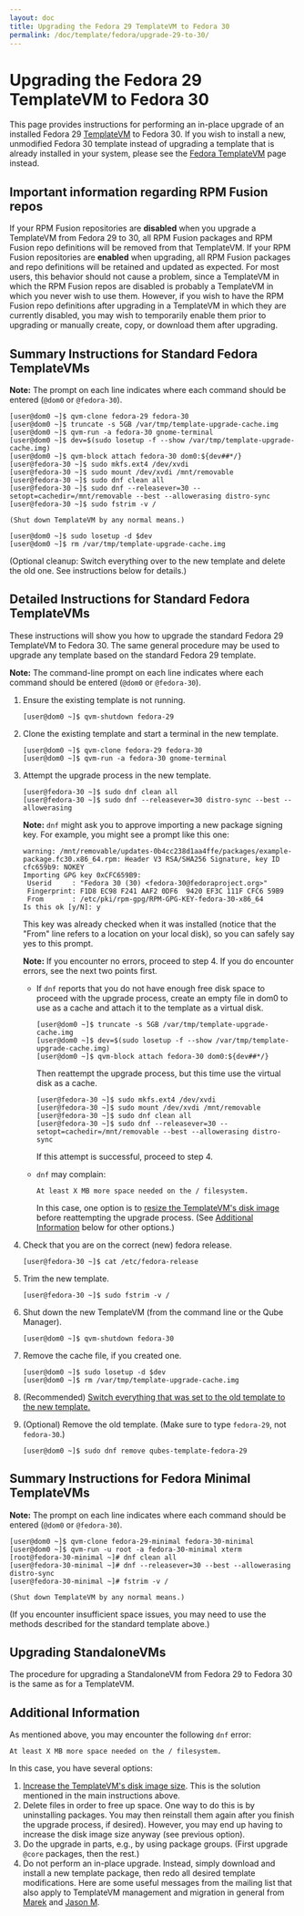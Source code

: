```yaml
---
layout: doc
title: Upgrading the Fedora 29 TemplateVM to Fedora 30
permalink: /doc/template/fedora/upgrade-29-to-30/
---
```


Upgrading the Fedora 29 TemplateVM to Fedora 30
===============================================

This page provides instructions for performing an in-place upgrade of an installed Fedora 29 [TemplateVM] to Fedora 30.
If you wish to install a new, unmodified Fedora 30 template instead of upgrading a template that is already installed in your system, please see the [Fedora TemplateVM] page instead.


Important information regarding RPM Fusion repos
------------------------------------------------

If your RPM Fusion repositories are **disabled** when you upgrade a TemplateVM from Fedora 29 to 30, all RPM Fusion packages and RPM Fusion repo definitions will be removed from that TemplateVM.
If your RPM Fusion repositories are **enabled** when upgrading, all RPM Fusion packages and repo definitions will be retained and updated as expected.
For most users, this behavior should not cause a problem, since a TemplateVM in which the RPM Fusion repos are disabled is probably a TemplateVM in which you never wish to use them.
However, if you wish to have the RPM Fusion repo definitions after upgrading in a TemplateVM in which they are currently disabled, you may wish to temporarily enable them prior to upgrading or manually create, copy, or download them after upgrading.


Summary Instructions for Standard Fedora TemplateVMs
----------------------------------------------------

**Note:** The prompt on each line indicates where each command should be entered (`@dom0` or `@fedora-30`).

    [user@dom0 ~]$ qvm-clone fedora-29 fedora-30
    [user@dom0 ~]$ truncate -s 5GB /var/tmp/template-upgrade-cache.img
    [user@dom0 ~]$ qvm-run -a fedora-30 gnome-terminal
    [user@dom0 ~]$ dev=$(sudo losetup -f --show /var/tmp/template-upgrade-cache.img)
    [user@dom0 ~]$ qvm-block attach fedora-30 dom0:${dev##*/}
    [user@fedora-30 ~]$ sudo mkfs.ext4 /dev/xvdi
    [user@fedora-30 ~]$ sudo mount /dev/xvdi /mnt/removable
    [user@fedora-30 ~]$ sudo dnf clean all
    [user@fedora-30 ~]$ sudo dnf --releasever=30 --setopt=cachedir=/mnt/removable --best --allowerasing distro-sync
    [user@fedora-30 ~]$ sudo fstrim -v /

    (Shut down TemplateVM by any normal means.)

    [user@dom0 ~]$ sudo losetup -d $dev
    [user@dom0 ~]$ rm /var/tmp/template-upgrade-cache.img

(Optional cleanup: Switch everything over to the new template and delete the old one.
See instructions below for details.)


Detailed Instructions for Standard Fedora TemplateVMs
-----------------------------------------------------

These instructions will show you how to upgrade the standard Fedora 29 TemplateVM to Fedora 30.
The same general procedure may be used to upgrade any template based on the standard Fedora 29 template.

**Note:** The command-line prompt on each line indicates where each command should be entered (`@dom0` or `@fedora-30`).

 1. Ensure the existing template is not running.

        [user@dom0 ~]$ qvm-shutdown fedora-29

 2. Clone the existing template and start a terminal in the new template.

        [user@dom0 ~]$ qvm-clone fedora-29 fedora-30
        [user@dom0 ~]$ qvm-run -a fedora-30 gnome-terminal

 3. Attempt the upgrade process in the new template.

        [user@fedora-30 ~]$ sudo dnf clean all
        [user@fedora-30 ~]$ sudo dnf --releasever=30 distro-sync --best --allowerasing

    **Note:** `dnf` might ask you to approve importing a new package signing key.
    For example, you might see a prompt like this one:

        warning: /mnt/removable/updates-0b4cc238d1aa4ffe/packages/example-package.fc30.x86_64.rpm: Header V3 RSA/SHA256 Signature, key ID cfc659b9: NOKEY
        Importing GPG key 0xCFC659B9:
         Userid     : "Fedora 30 (30) <fedora-30@fedoraproject.org>"
         Fingerprint: F1D8 EC98 F241 AAF2 0DF6  9420 EF3C 111F CFC6 59B9
         From       : /etc/pki/rpm-gpg/RPM-GPG-KEY-fedora-30-x86_64
        Is this ok [y/N]: y

    This key was already checked when it was installed (notice that the "From" line refers to a location on your local disk), so you can safely say yes to this prompt.

    **Note:** If you encounter no errors, proceed to step 4.
    If you do encounter errors, see the next two points first.

     * If `dnf` reports that you do not have enough free disk space to proceed
       with the upgrade process, create an empty file in dom0 to use as a cache
       and attach it to the template as a virtual disk.

           [user@dom0 ~]$ truncate -s 5GB /var/tmp/template-upgrade-cache.img
           [user@dom0 ~]$ dev=$(sudo losetup -f --show /var/tmp/template-upgrade-cache.img)
           [user@dom0 ~]$ qvm-block attach fedora-30 dom0:${dev##*/}

       Then reattempt the upgrade process, but this time use the virtual disk as a cache.

           [user@fedora-30 ~]$ sudo mkfs.ext4 /dev/xvdi
           [user@fedora-30 ~]$ sudo mount /dev/xvdi /mnt/removable
           [user@fedora-30 ~]$ sudo dnf clean all
           [user@fedora-30 ~]$ sudo dnf --releasever=30 --setopt=cachedir=/mnt/removable --best --allowerasing distro-sync

       If this attempt is successful, proceed to step 4.

     * `dnf` may complain:

           At least X MB more space needed on the / filesystem.

       In this case, one option is to [resize the TemplateVM's disk image][resize-disk-image] before reattempting the upgrade process.
       (See [Additional Information] below for other options.)

 4. Check that you are on the correct (new) fedora release.
 
        [user@fedora-30 ~]$ cat /etc/fedora-release

 5. Trim the new template.

        [user@fedora-30 ~]$ sudo fstrim -v /

 6. Shut down the new TemplateVM (from the command line or the Qube Manager).

        [user@dom0 ~]$ qvm-shutdown fedora-30

 7. Remove the cache file, if you created one.

        [user@dom0 ~]$ sudo losetup -d $dev
        [user@dom0 ~]$ rm /var/tmp/template-upgrade-cache.img

 8. (Recommended) [Switch everything that was set to the old template to the new template.][switching]

 9. (Optional) Remove the old template. (Make sure to type `fedora-29`, not `fedora-30`.)

        [user@dom0 ~]$ sudo dnf remove qubes-template-fedora-29


Summary Instructions for Fedora Minimal TemplateVMs
---------------------------------------------------

**Note:** The prompt on each line indicates where each command should be entered (`@dom0` or `@fedora-30`).

    [user@dom0 ~]$ qvm-clone fedora-29-minimal fedora-30-minimal
    [user@dom0 ~]$ qvm-run -u root -a fedora-30-minimal xterm
    [root@fedora-30-minimal ~]# dnf clean all
    [user@fedora-30-minimal ~]# dnf --releasever=30 --best --allowerasing distro-sync
    [user@fedora-30-minimal ~]# fstrim -v /

    (Shut down TemplateVM by any normal means.)

(If you encounter insufficient space issues, you may need to use the methods described for the standard template above.)


Upgrading StandaloneVMs
-----------------------

The procedure for upgrading a StandaloneVM from Fedora 29 to Fedora 30 is the same as for a TemplateVM.


Additional Information
----------------------

As mentioned above, you may encounter the following `dnf` error:

    At least X MB more space needed on the / filesystem.

In this case, you have several options:

 1. [Increase the TemplateVM's disk image size][resize-disk-image].
    This is the solution mentioned in the main instructions above.
 2. Delete files in order to free up space. One way to do this is by uninstalling packages.
    You may then reinstall them again after you finish the upgrade process, if desired).
    However, you may end up having to increase the disk image size anyway (see previous option).
 3. Do the upgrade in parts, e.g., by using package groups.
    (First upgrade `@core` packages, then the rest.)
 4. Do not perform an in-place upgrade.
    Instead, simply download and install a new template package, then redo all desired template modifications.
    Here are some useful messages from the mailing list that also apply to TemplateVM management and migration in general from
    [Marek](https://groups.google.com/d/msg/qubes-users/mCXkxlACILQ/dS1jbLRP9n8J) and
    [Jason M](https://groups.google.com/d/msg/qubes-users/mCXkxlACILQ/5PxDfI-RKAsJ).


[TemplateVM]: /doc/templates/
[Fedora TemplateVM]: /doc/templates/fedora/
[resize-disk-image]: /doc/resize-disk-image/
[Additional Information]: #additional-information
[Compacting the Upgraded Template]: #compacting-the-upgraded-template
[switching]: /doc/templates/#how-to-switch-templates
[DispVM]: /doc/dispvm/

